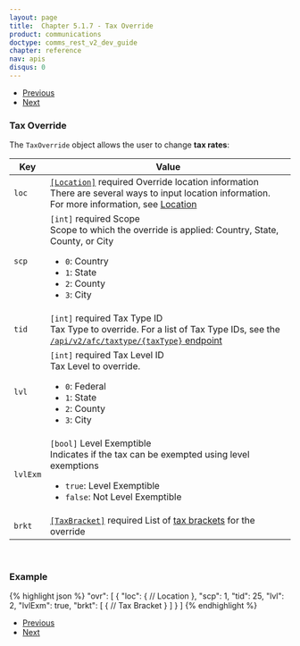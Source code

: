 ```yaml
---
layout: page
title:  Chapter 5.1.7 - Tax Override
product: communications
doctype: comms_rest_v2_dev_guide
chapter: reference
nav: apis
disqus: 0
---
```


<ul class="pager">
  <li class="previous"><a href="/communications/dev-guide_rest_v2/reference/billing-period/"><i class="glyphicon glyphicon-chevron-left"></i>Previous</a></li>
  <li class="next"><a href="/communications/dev-guide_rest_v2/reference/safe-harbor-override/">Next<i class="glyphicon glyphicon-chevron-right"></i></a></li>
</ul>

<h3>Tax Override</h3>

The <code>TaxOverride</code> object allows the user to change <b>tax rates</b>:

<div class="mobile-table">
  <table class="styled-table">
    <thead>
      <tr>
        <th>Key</th>
        <th>Value</th>
      </tr>
    </thead>
    <tbody>
      <tr>
        <td><code>loc</code></td>
        <td><a class="dev-guide-link" href="/communications/dev-guide_rest_v2/reference/location/"><code>[Location]</code></a> <span class="t5">required</span> Override location information
          <br>
          There are several ways to input location information. For more information, see <a class="dev-guide-link" href="/communications/dev-guide_rest_v2/reference/location/">Location</a>
        </td>
      </tr>
      <tr>
        <td><code>scp</code></td>
        <td>
          <code>[int]</code> <span class="t5">required</span> Scope
          <br/>
          Scope to which the override is applied:  Country, State, County, or City
          <ul class="dev-guide-list">
            <li><code>0</code>: Country</li>
            <li><code>1</code>: State</li>
            <li><code>2</code>: County</li>
            <li><code>3</code>: City</li>
          </ul>
        </td>
      </tr>
      <tr>
        <td><code>tid</code></td>
        <td>
          <code>[int]</code> <span class="t5">required</span> Tax Type ID
          <br/>
          Tax Type to override.  For a list of Tax Type IDs, see the <a class ="dev-guide-link" href="/communications/dev-guide_rest_v2/getting-started/environments-endpoints#lookups"><code>/api/v2/afc/taxtype/{taxType}</code> endpoint</a>
        </td>
      </tr>
      <tr>
        <td><code>lvl</code></td>
        <td>
          <code>[int]</code> <span class="t5">required</span> Tax Level ID
          <br/>
          Tax Level to override.
          <ul class="dev-guide-list">
            <li><code>0</code>: Federal</li>
            <li><code>1</code>: State</li>
            <li><code>2</code>: County</li>
            <li><code>3</code>: City</li>
          </ul> 
        </td>
      </tr>
      <tr>
        <td><code>lvlExm</code></td>
        <td>
          <code>[bool]</code> Level Exemptible
          <br/>
          Indicates if the tax can be exempted using level exemptions
          <ul class="dev-guide-list">
            <li><code>true</code>: Level Exemptible</li>
            <li><code>false</code>: Not Level Exemptible</li>
          </ul>
        </td>
      </tr>
      <tr>
        <td><code>brkt</code></td>
        <td>
          <a class="dev-guide-link" href="/communications/dev-guide_rest_v2/reference/tax-bracket/"><code>[TaxBracket]</code></a> <span class="t5">required</span> List of <a class="dev-guide-link" href="/communications/dev-guide_rest_v2/reference/tax-bracket/">tax brackets</a> for the override
        </td>
      </tr>
    </tbody>
  </table>
</div>
<br>

<h3>Example</h3>

{% highlight json %}
"ovr": [
  {
    "loc": {
      // Location
    },
    "scp": 1,
    "tid": 25,
    "lvl": 2,
    "lvlExm": true,
    "brkt": [
      {
        // Tax Bracket
      }
    ]
  }
]
{% endhighlight %}

<ul class="pager">
  <li class="previous"><a href="/communications/dev-guide_rest_v2/reference/billing-period/"><i class="glyphicon glyphicon-chevron-left"></i>Previous</a></li>
  <li class="next"><a href="/communications/dev-guide_rest_v2/reference/safe-harbor-override/">Next<i class="glyphicon glyphicon-chevron-right"></i></a></li>
</ul>